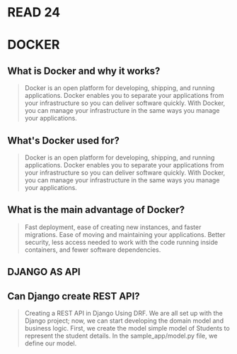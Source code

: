 # READ 24

# DOCKER

## What is Docker and why it works?
>Docker is an open platform for developing, shipping, and running applications. Docker enables you to separate your applications from your infrastructure so you can deliver software quickly. With Docker, you can manage your infrastructure in the same ways you manage your applications.

## What's Docker used for?
>Docker is an open platform for developing, shipping, and running applications. Docker enables you to separate your applications from your infrastructure so you can deliver software quickly. With Docker, you can manage your infrastructure in the same ways you manage your applications.

## What is the main advantage of Docker?
>Fast deployment, ease of creating new instances, and faster migrations. Ease of moving and maintaining your applications. Better security, less access needed to work with the code running inside containers, and fewer software dependencies.

## DJANGO AS API

## Can Django create REST API?
>Creating a REST API in Django Using DRF. We are all set up with the Django project; now, we can start developing the domain model and business logic. First, we create the model simple model of Students to represent the student details. In the sample_app/model.py file, we define our model.
